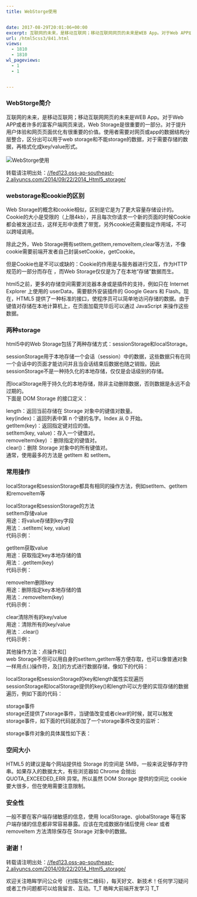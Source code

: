 ```yaml
---
title: WebStorge使用


date: 2017-08-29T20:01:06+00:00
excerpt: 互联网的未来，是移动互联网；移动互联网网页的未来是WEB App。对于Web APP或者许多的富客户端网页来说，Web Storage是很重要的一部分。对于提升用户体验和网页页面优化有很重要的价值。使用者需要对网页或app的数据结构分层整合，区分出可以用于web storage和不能storage的数据，对于需要存储的数据，再格式化成key/value形式。
url: /html5css3/841.html
views:
  - 1810
  - 1810
wl_pageviews:
  - 1
  - 1


---
```

  


### [][1]WebStorge简介

互联网的未来，是移动互联网；移动互联网网页的未来是WEB App。对于Web APP或者许多的富客户端网页来说，Web Storage是很重要的一部分。对于提升用户体验和网页页面优化有很重要的价值。使用者需要对网页或app的数据结构分层整合，区分出可以用于web storage和不能storage的数据，对于需要存储的数据，再格式化成key/value形式。  
<a></a>  
![WebStorge使用][2] 

转载请注明出处：<a href="//fed123.oss-ap-southeast-2.aliyuncs.com/2014/09/22/2014_Html5_storage/" target="_blank" rel="external">//fed123.oss-ap-southeast-2.aliyuncs.com/2014/09/22/2014_Html5_storage/</a>

### [][3]webstorage和cookie的区别

Web Storage的概念和cookie相似，区别是它是为了更大容量存储设计的。Cookie的大小是受限的（上限4kb），并且每次你请求一个新的页面的时候Cookie都会被发送过去，这样无形中浪费了带宽，另外cookie还需要指定作用域，不可以跨域调用。

除此之外，Web Storage拥有setItem,getItem,removeItem,clear等方法，不像cookie需要前端开发者自己封装setCookie，getCookie。

但是Cookie也是不可以或缺的：Cookie的作用是与服务器进行交互，作为HTTP规范的一部分而存在 ，而Web Storage仅仅是为了在本地“存储”数据而生。

html5之前，更多的存储空间需要浏览器本身或是插件的支持，例如只在 Internet Explorer 上使用的 userData，需要额外安装插件的 Google Gears 和 Flash。现在，HTML5 提供了一种标准的接口，使程序员可以简单地访问存储的数据。由于键值对存储在本地计算机上，在页面加载完毕后可以通过 JavaScript 来操作这些数据。

### [][4]两种storage

html5中的Web Storage包括了两种存储方式：sessionStorage和localStorage。

sessionStorage用于本地存储一个会话（session）中的数据，这些数据只有在同一个会话中的页面才能访问并且当会话结束后数据也随之销毁。因此sessionStorage不是一种持久化的本地存储，仅仅是会话级别的存储。

而localStorage用于持久化的本地存储，除非主动删除数据，否则数据是永远不会过期的。  
下面是 DOM Storage 的接口定义：





length：返回当前存储在 Storage 对象中的键值对数量。  
key(index)：返回列表中第 n 个键的名字。Index 从 0 开始。  
getItem(key)：返回指定键对应的值。  
setItem(key, value)：存入一个键值对。  
removeItem(key) ：删除指定的键值对。  
clear()：删除 Storage 对象中的所有键值对。  
通常，使用最多的方法是 getItem 和 setItem。

### [][5]常用操作

localStorage和sessionStorage都具有相同的操作方法，例如setItem、getItem和removeItem等

localStorage和sessionStorage的方法  
setItem存储value  
用途：将value存储到key字段  
用法：.setItem( key, value)  
代码示例：





getItem获取value  
用途：获取指定key本地存储的值  
用法：.getItem(key)  
代码示例：





removeItem删除key  
用途：删除指定key本地存储的值  
用法：.removeItem(key)  
代码示例：





clear清除所有的key/value  
用途：清除所有的key/value  
用法：.clear()  
代码示例：





其他操作方法：点操作和[]  
web Storage不但可以用自身的setItem,getItem等方便存取，也可以像普通对象一样用点(.)操作符，及[]的方式进行数据存储，像如下的代码：





localStorage和sessionStorage的key和length属性实现遍历  
sessionStorage和localStorage提供的key()和length可以方便的实现存储的数据遍历，例如下面的代码：





storage事件  
storage还提供了storage事件，当键值改变或者clear的时候，就可以触发storage事件，如下面的代码就添加了一个storage事件改变的监听：





storage事件对象的具体属性如下表：





### [][6]空间大小

HTML5 的建议是每个网站提供给 Storage 的空间是 5MB，一般来说足够存字符串。如果存入的数据太大，有些浏览器如 Chrome 会抛出 QUOTA\_EXCEEDED\_ERR 异常。所以虽然 DOM Storage 提供的空间比 cookie 要大很多，但在使用需要注意限制。

### [][7]安全性

一般不要在客户端存储敏感的信息，使用 localStorage、globalStorage 等在客户端存储的信息都非常容易暴露。应该在完成数据存储后使用 clear 或者 removeItem 方法清除保存在 Storage 对象中的数据。

### [][8]谢谢！

转载请注明出处：<a href="//fed123.oss-ap-southeast-2.aliyuncs.com/2014/09/22/2014_Html5_storage/" target="_blank" rel="external">//fed123.oss-ap-southeast-2.aliyuncs.com/2014/09/22/2014_Html5_storage/</a>

欢迎关注皓眸学问公众号（扫描左侧二维码），每天好文、新技术！任何学习疑问或者工作问题都可以给我留言、互动。T\_T 皓眸大前端开发学习 T\_T

 [1]: //fed123.oss-ap-southeast-2.aliyuncs.com/2014/09/22/2014_Html5_storage/#WebStorge简介 "WebStorge简介"
 [2]: //fed123.oss-ap-southeast-2.aliyuncs.com/wp-content/uploads/2017/08/storage.jpg
 [3]: //fed123.oss-ap-southeast-2.aliyuncs.com/2014/09/22/2014_Html5_storage/#webstorage和cookie的区别 "webstorage和cookie的区别"
 [4]: //fed123.oss-ap-southeast-2.aliyuncs.com/2014/09/22/2014_Html5_storage/#两种storage "两种storage"
 [5]: //fed123.oss-ap-southeast-2.aliyuncs.com/2014/09/22/2014_Html5_storage/#常用操作 "常用操作"
 [6]: //fed123.oss-ap-southeast-2.aliyuncs.com/2014/09/22/2014_Html5_storage/#空间大小 "空间大小"
 [7]: //fed123.oss-ap-southeast-2.aliyuncs.com/2014/09/22/2014_Html5_storage/#安全性 "安全性"
 [8]: //fed123.oss-ap-southeast-2.aliyuncs.com/2014/09/22/2014_Html5_storage/#谢谢！ "谢谢！"